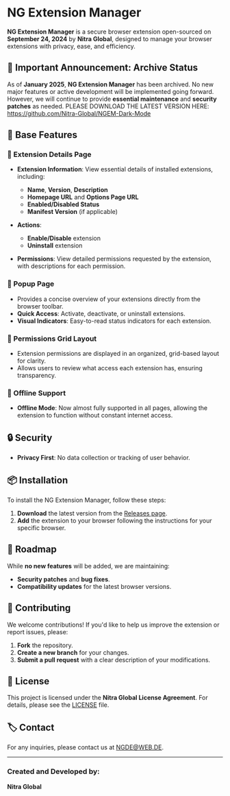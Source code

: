 # NG Extension Manager

**NG Extension Manager** is a secure browser extension open-sourced on **September 24, 2024** by **Nitra Global**, designed to manage your browser extensions with privacy, ease, and efficiency. 

## 🛑 **Important Announcement**: Archive Status

As of **January 2025**, **NG Extension Manager** has been archived. No new major features or active development will be implemented going forward. However, we will continue to provide **essential maintenance** and **security patches** as needed.
PLEASE DOWNLOAD THE LATEST VERSION HERE: https://github.com/Nitra-Global/NGEM-Dark-Mode

## 🚀 Base Features

### 🔹 Extension Details Page
- **Extension Information**: View essential details of installed extensions, including:
  - **Name**, **Version**, **Description**
  - **Homepage URL** and **Options Page URL**
  - **Enabled/Disabled Status**
  - **Manifest Version** (if applicable)

- **Actions**:
  - **Enable/Disable** extension
  - **Uninstall** extension

- **Permissions**: View detailed permissions requested by the extension, with descriptions for each permission.

### 🔹 Popup Page
- Provides a concise overview of your extensions directly from the browser toolbar.
- **Quick Access**: Activate, deactivate, or uninstall extensions.
- **Visual Indicators**: Easy-to-read status indicators for each extension.

### 🔹 Permissions Grid Layout
- Extension permissions are displayed in an organized, grid-based layout for clarity.
- Allows users to review what access each extension has, ensuring transparency.

### 🔹 Offline Support
- **Offline Mode**: Now almost fully supported in all pages, allowing the extension to function without constant internet access.

## 🔒 Security
- **Privacy First**: No data collection or tracking of user behavior.

## 📦 Installation

To install the NG Extension Manager, follow these steps:

1. **Download** the latest version from the [Releases page](https://github.com/Nitra-Global/NG-Extension-Mananger/releases).
2. **Add** the extension to your browser following the instructions for your specific browser.

## 📄 Roadmap
While **no new features** will be added, we are maintaining:
- **Security patches** and **bug fixes**.
- **Compatibility updates** for the latest browser versions.

## 🤝 Contributing

We welcome contributions! If you'd like to help us improve the extension or report issues, please:

1. **Fork** the repository.
2. **Create a new branch** for your changes.
3. **Submit a pull request** with a clear description of your modifications.

## 📄 License
This project is licensed under the **Nitra Global License Agreement**. For details, please see the [LICENSE](License) file.

## 🏷️ Contact
For any inquiries, please contact us at [NGDE@WEB.DE](mailto:NGDE@WEB.DE).

---

### Created and Developed by:
**Nitra Global**
